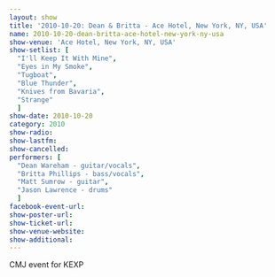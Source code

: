 ```yaml
---
layout: show
title: '2010-10-20: Dean & Britta - Ace Hotel, New York, NY, USA'
name: 2010-10-20-dean-britta-ace-hotel-new-york-ny-usa
show-venue: 'Ace Hotel, New York, NY, USA'
show-setlist: [
  "I'll Keep It With Mine",
  "Eyes in My Smoke",
  "Tugboat",
  "Blue Thunder",
  "Knives from Bavaria",
  "Strange"
  ]
show-date: 2010-10-20
category: 2010
show-radio: 
show-lastfm: 
show-cancelled: 
performers: [
  "Dean Wareham - guitar/vocals",
  "Britta Phillips - bass/vocals",
  "Matt Sumrow - guitar",
  "Jason Lawrence - drums"
  ]
facebook-event-url: 
show-poster-url: 
show-ticket-url: 
show-venue-website: 
show-additional: 
---
```

CMJ event for KEXP